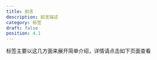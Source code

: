 ```yaml
---
title: 前言
description: 前言描述
category: 标签
draft: false
position: 4.1
---
```


标签主要以这几方面来展开简单介绍，详情请点击如下页面查看
